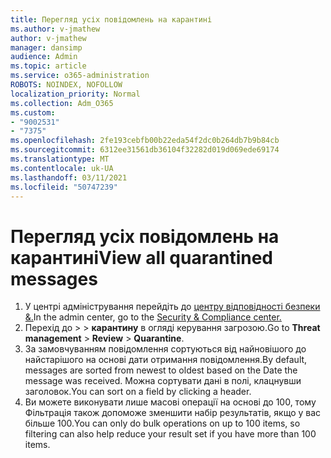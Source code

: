 ```yaml
---
title: Перегляд усіх повідомлень на карантині
ms.author: v-jmathew
author: v-jmathew
manager: dansimp
audience: Admin
ms.topic: article
ms.service: o365-administration
ROBOTS: NOINDEX, NOFOLLOW
localization_priority: Normal
ms.collection: Adm_O365
ms.custom:
- "9002531"
- "7375"
ms.openlocfilehash: 2fe193cebfb00b22eda54f2dc0b264db7b9b84cb
ms.sourcegitcommit: 6312ee31561db36104f32282d019d069ede69174
ms.translationtype: MT
ms.contentlocale: uk-UA
ms.lasthandoff: 03/11/2021
ms.locfileid: "50747239"
---
```

# <a name="view-all-quarantined-messages"></a><span data-ttu-id="9ec59-102">Перегляд усіх повідомлень на карантині</span><span class="sxs-lookup"><span data-stu-id="9ec59-102">View all quarantined messages</span></span>

1. <span data-ttu-id="9ec59-103">У центрі адміністрування перейдіть до [центру відповідності безпеки &.](https://go.microsoft.com/fwlink/p/?linkid=2077143)</span><span class="sxs-lookup"><span data-stu-id="9ec59-103">In the admin center, go to the [Security & Compliance center.](https://go.microsoft.com/fwlink/p/?linkid=2077143)</span></span>
2. <span data-ttu-id="9ec59-104">Перехід до   >    >  **карантину** в огляді керування загрозою.</span><span class="sxs-lookup"><span data-stu-id="9ec59-104">Go to **Threat management** > **Review** > **Quarantine**.</span></span>
3. <span data-ttu-id="9ec59-105">За замовчуванням повідомлення сортуються від найновішого до найстарішого на основі дати отримання повідомлення.</span><span class="sxs-lookup"><span data-stu-id="9ec59-105">By default, messages are sorted from newest to oldest based on the Date the message was received.</span></span> <span data-ttu-id="9ec59-106">Можна сортувати дані в полі, клацнувши заголовок.</span><span class="sxs-lookup"><span data-stu-id="9ec59-106">You can sort on a field by clicking a header.</span></span>
4. <span data-ttu-id="9ec59-107">Ви можете виконувати лише масові операції на основі до 100, тому Фільтрація також допоможе зменшити набір результатів, якщо у вас більше 100.</span><span class="sxs-lookup"><span data-stu-id="9ec59-107">You can only do bulk operations on up to 100 items, so filtering can also help reduce your result set if you have more than 100 items.</span></span>
